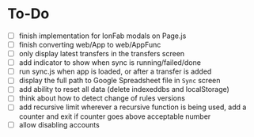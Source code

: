 # To-Do

- [ ] finish implementation for IonFab modals on Page.js
- [ ] finish converting web/App to web/AppFunc
- [ ] only display latest transfers in the transfers screen
- [ ] add indicator to show when sync is running/failed/done
- [ ] run sync.js when app is loaded, or after a transfer is added
- [ ] display the full path to Google Spreadsheet file in `Sync` screen
- [ ] add ability to reset all data (delete indexeddbs and localStorage)
- [ ] think about how to detect change of rules versions
- [ ] add recursive limit
      wherever a recursive function is being used, add a counter and exit if counter goes above acceptable number
- [ ] allow disabling accounts
